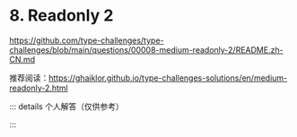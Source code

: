 # 8. Readonly 2

https://github.com/type-challenges/type-challenges/blob/main/questions/00008-medium-readonly-2/README.zh-CN.md

推荐阅读：https://ghaiklor.github.io/type-challenges-solutions/en/medium-readonly-2.html

::: details 个人解答（仅供参考）
<!--@include: ./solution.md-->
:::